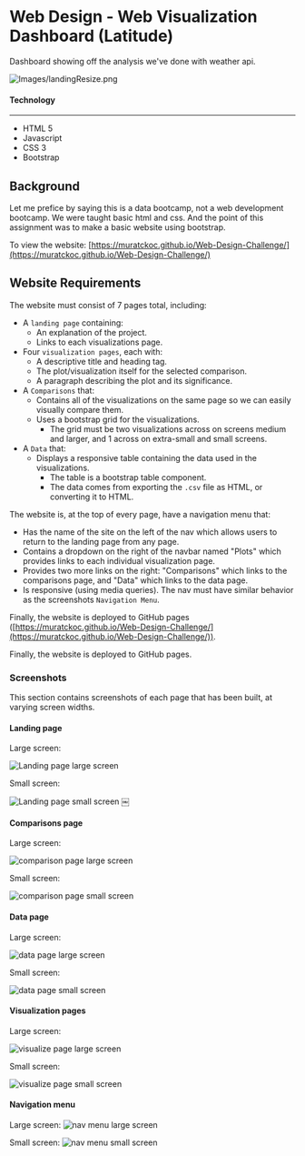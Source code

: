 # Web Design - Web Visualization Dashboard (Latitude)

Dashboard showing off the analysis we've done with weather api.

![Images/landingResize.png](Images/landingResize.png)

#### Technology
---
* HTML 5
* Javascript
* CSS 3
* Bootstrap

## Background

Let me prefice by saying this is a data bootcamp, not a web development bootcamp. We were taught basic html and css. And the point of this assignment was to make a basic website using bootstrap.

To view the website: [https://muratckoc.github.io/Web-Design-Challenge/](https://muratckoc.github.io/Web-Design-Challenge/)

## Website Requirements

The website must consist of 7 pages total, including:

* A `landing page` containing:
  * An explanation of the project.
  * Links to each visualizations page.
* Four `visualization pages`, each with:
  * A descriptive title and heading tag.
  * The plot/visualization itself for the selected comparison.
  * A paragraph describing the plot and its significance.
* A `Comparisons` that:
  * Contains all of the visualizations on the same page so we can easily visually compare them.
  * Uses a bootstrap grid for the visualizations.
    * The grid must be two visualizations across on screens medium and larger, and 1 across on extra-small and small screens.
* A `Data` that:
  * Displays a responsive table containing the data used in the visualizations.
    * The table is a bootstrap table component.
    * The data comes from exporting the `.csv` file as HTML, or converting it to HTML.

The website is, at the top of every page, have a navigation menu that:

* Has the name of the site on the left of the nav which allows users to return to the landing page from any page.
* Contains a dropdown on the right of the navbar named "Plots" which provides links to each individual visualization page.
* Provides two more links on the right: "Comparisons" which links to the comparisons page, and "Data" which links to the data page.
* Is responsive (using media queries). The nav must have similar behavior as the screenshots `Navigation Menu`.

Finally, the website is deployed to GitHub pages ([https://muratckoc.github.io/Web-Design-Challenge/](https://muratckoc.github.io/Web-Design-Challenge/)).


Finally, the website is deployed to GitHub pages.

### Screenshots

This section contains screenshots of each page that has been built, at varying screen widths.

#### <a id="landing-page"></a>Landing page

Large screen:

![Landing page large screen](Images/landingResize.png)

Small screen:

![Landing page small screen](Images/landing-sm.png)
￼

#### <a id="comparisons-page"></a>Comparisons page

Large screen:

![comparison page large screen](Images/comparison-lg.png)

Small screen:

![comparison page small screen](Images/comparison-sm.png)

#### <a id="data-page"></a>Data page

Large screen:

![data page large screen](Images/data-lg.png)


Small screen:

![data page small screen](Images/data-sm.png)

#### <a id="visualization-pages"></a>Visualization pages

Large screen:

![visualize page large screen](Images/visualize-lg.png)

Small screen:

![visualize page small screen](Images/visualize-sm.png)

#### <a id="navigation-menu"></a>Navigation menu

Large screen:
![nav menu large screen](Images/nav-lg.png)

Small screen:
![nav menu small screen](Images/nav-sm.png)

